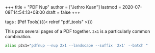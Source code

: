 +++
title = "PDF Nup"
author = ["Jethro Kuan"]
lastmod = 2020-07-08T14:54:13+08:00
draft = false
+++

tags
: [Pdf Tools]({{< relref "pdf_tools" >}})

This puts several pages of a PDF together. `2x1` is a particularly
common combination.

```bash
alias p2x1="pdfnup --nup 2x1 --landscape --suffix '2x1' --batch "
```
